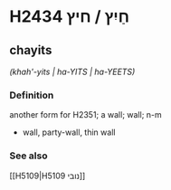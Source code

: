 # H2434 חַיִץ / חיץ

## chayits

_(khah'-yits | ha-YITS | ha-YEETS)_

### Definition

another form for H2351; a wall; wall; n-m

- wall, party-wall, thin wall

### See also

[[H5109|H5109 נובי]]
